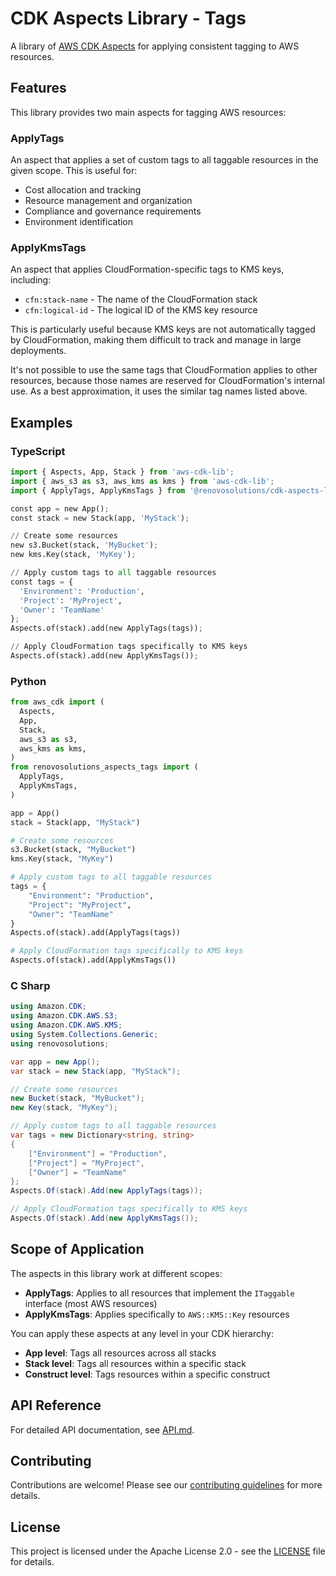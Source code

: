 # CDK Aspects Library - Tags

A library of [AWS CDK Aspects](https://docs.aws.amazon.com/cdk/v2/guide/aspects.html) for applying consistent tagging to AWS resources.

## Features

This library provides two main aspects for tagging AWS resources:

### ApplyTags

An aspect that applies a set of custom tags to all taggable resources in the given scope. This is useful for:

* Cost allocation and tracking
* Resource management and organization
* Compliance and governance requirements
* Environment identification

### ApplyKmsTags

An aspect that applies CloudFormation-specific tags to KMS keys, including:

* `cfn:stack-name` - The name of the CloudFormation stack
* `cfn:logical-id` - The logical ID of the KMS key resource

This is particularly useful because KMS keys are not automatically tagged by CloudFormation, making them difficult to track and manage in large deployments.

It's not possible to use the same tags that CloudFormation applies to other resources, because those names are reserved for CloudFormation's internal use. As a best approximation, it uses the similar tag names listed above.

## Examples

### TypeScript

```python
import { Aspects, App, Stack } from 'aws-cdk-lib';
import { aws_s3 as s3, aws_kms as kms } from 'aws-cdk-lib';
import { ApplyTags, ApplyKmsTags } from '@renovosolutions/cdk-aspects-library-tags';

const app = new App();
const stack = new Stack(app, 'MyStack');

// Create some resources
new s3.Bucket(stack, 'MyBucket');
new kms.Key(stack, 'MyKey');

// Apply custom tags to all taggable resources
const tags = {
  'Environment': 'Production',
  'Project': 'MyProject',
  'Owner': 'TeamName'
};
Aspects.of(stack).add(new ApplyTags(tags));

// Apply CloudFormation tags specifically to KMS keys
Aspects.of(stack).add(new ApplyKmsTags());
```

### Python

```python
from aws_cdk import (
  Aspects,
  App,
  Stack,
  aws_s3 as s3,
  aws_kms as kms,
)
from renovosolutions_aspects_tags import (
  ApplyTags,
  ApplyKmsTags,
)

app = App()
stack = Stack(app, "MyStack")

# Create some resources
s3.Bucket(stack, "MyBucket")
kms.Key(stack, "MyKey")

# Apply custom tags to all taggable resources
tags = {
    "Environment": "Production",
    "Project": "MyProject",
    "Owner": "TeamName"
}
Aspects.of(stack).add(ApplyTags(tags))

# Apply CloudFormation tags specifically to KMS keys
Aspects.of(stack).add(ApplyKmsTags())
```

### C Sharp

```csharp
using Amazon.CDK;
using Amazon.CDK.AWS.S3;
using Amazon.CDK.AWS.KMS;
using System.Collections.Generic;
using renovosolutions;

var app = new App();
var stack = new Stack(app, "MyStack");

// Create some resources
new Bucket(stack, "MyBucket");
new Key(stack, "MyKey");

// Apply custom tags to all taggable resources
var tags = new Dictionary<string, string>
{
    ["Environment"] = "Production",
    ["Project"] = "MyProject",
    ["Owner"] = "TeamName"
};
Aspects.Of(stack).Add(new ApplyTags(tags));

// Apply CloudFormation tags specifically to KMS keys
Aspects.Of(stack).Add(new ApplyKmsTags());
```

## Scope of Application

The aspects in this library work at different scopes:

* **ApplyTags**: Applies to all resources that implement the `ITaggable` interface (most AWS resources)
* **ApplyKmsTags**: Applies specifically to `AWS::KMS::Key` resources

You can apply these aspects at any level in your CDK hierarchy:

* **App level**: Tags all resources across all stacks
* **Stack level**: Tags all resources within a specific stack
* **Construct level**: Tags resources within a specific construct

## API Reference

For detailed API documentation, see [API.md](./API.md).

## Contributing

Contributions are welcome! Please see our [contributing guidelines](https://github.com/RenovoSolutions/cdk-aspects-library-tags/blob/main/CONTRIBUTING.md) for more details.

## License

This project is licensed under the Apache License 2.0 - see the [LICENSE](LICENSE) file for details.
